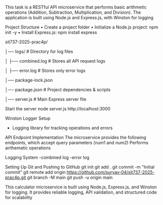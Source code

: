 This task is a RESTful API microservice that performs basic arithmetic operations (Addition, Subtraction, Multiplication, and Division). The application is built using Node.js and Express.js, with Winston for logging

Project Structure
• Create a project folder 
• Initialize a Node.js project: npm init -y 
• Install Express.js: npm install express

sit737-2025-prac4p/

│── logs/  # Directory for log files

│   ├── combined.log        # Stores all API request logs

│   ├── error.log           # Stores only error logs

│── package-lock.json           

│── package.json            # Project dependencies & scripts

│── server.js               # Main Express server file

Start the server
node server.js
http://localhost:3000

Winston Logger Setup
- Logging library for tracking operations and errors
  
API Endpoint Implementation
The microservice provides the following endpoints, which accept query parameters (num1 and num2)
Performs airthematic operations

Logging System
-combined log
-error log

Setting Up Git and Pushing to GitHub 
git init
git add .
git commit -m "Initial commit"
git remote add origin https://github.com/suryav-04/sit737-2025-prac4p.git
git branch -M main
git push -u origin main


This calculator microservice is built using Node.js, Express.js, and Winston for logging. It provides reliable logging, API validation, and structured code for scalability
